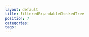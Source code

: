 ```yaml
---
layout: default
title: FilteredExpandableCheckedTree
position: 7
categories: 
tags: 
---
```




 

 

